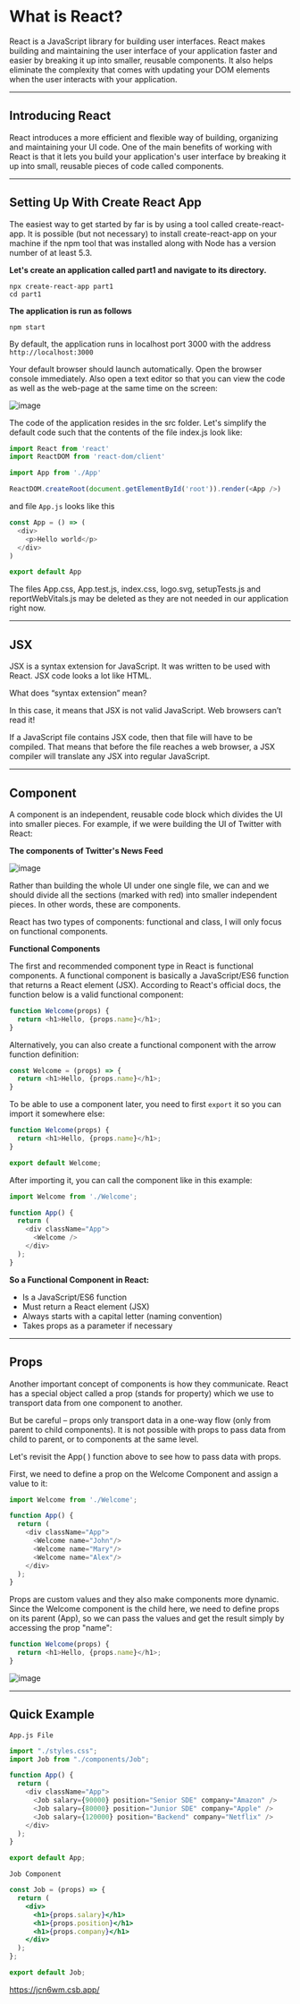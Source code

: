# What is React?
React is a JavaScript library for building user interfaces. React makes building and maintaining the user interface of your application faster and easier by breaking it up into smaller, reusable components. It also helps eliminate the complexity that comes with updating your DOM elements when the user interacts with your application.

***

## Introducing React
React introduces a more efficient and flexible way of building, organizing and maintaining your UI code. One of the main benefits of working with React is that it lets you build your application's user interface by breaking it up into small, reusable pieces of code called components.

***

## Setting Up With Create React App
The easiest way to get started by far is by using a tool called create-react-app. It is possible (but not necessary) to install create-react-app on your machine if the npm tool that was installed along with Node has a version number of at least 5.3.

**Let's create an application called part1 and navigate to its directory.**

```
npx create-react-app part1
cd part1
```

**The application is run as follows**

```
npm start
```

By default, the application runs in localhost port 3000 with the address ```http://localhost:3000```

Your default browser should launch automatically. Open the browser console immediately. Also open a text editor so that you can view the code as well as the web-page at the same time on the screen:

![image](https://user-images.githubusercontent.com/25232528/191854067-4edff981-04d1-4962-84d0-7e44e97838a5.png)

The code of the application resides in the src folder. Let's simplify the default code such that the contents of the file index.js look like:

```js
import React from 'react'
import ReactDOM from 'react-dom/client'

import App from './App'

ReactDOM.createRoot(document.getElementById('root')).render(<App />)
```

and file ```App.js``` looks like this

```js
const App = () => (
  <div>
    <p>Hello world</p>
  </div>
)

export default App
```

The files App.css, App.test.js, index.css, logo.svg, setupTests.js and reportWebVitals.js may be deleted as they are not needed in our application right now.

***

## JSX
JSX is a syntax extension for JavaScript. It was written to be used with React. JSX code looks a lot like HTML.

What does “syntax extension” mean?

In this case, it means that JSX is not valid JavaScript. Web browsers can’t read it!

If a JavaScript file contains JSX code, then that file will have to be compiled. That means that before the file reaches a web browser, a JSX compiler will translate any JSX into regular JavaScript.

***

## Component
A component is an independent, reusable code block which divides the UI into smaller pieces. For example, if we were building the UI of Twitter with React:

**The components of Twitter's News Feed**

![image](https://user-images.githubusercontent.com/25232528/191860510-35a192b9-15c4-4d14-bc7c-62fc9d97c4a7.png)

Rather than building the whole UI under one single file, we can and we should divide all the sections (marked with red) into smaller independent pieces. In other words, these are components.

React has two types of components: functional and class, I will only focus on functional components.


**Functional Components**

The first and recommended component type in React is functional components. A functional component is basically a JavaScript/ES6 function that returns a React element (JSX). According to React's official docs, the function below is a valid functional component:

```js
function Welcome(props) {
  return <h1>Hello, {props.name}</h1>;
}
```

Alternatively, you can also create a functional component with the arrow function definition:

```js
const Welcome = (props) => { 
  return <h1>Hello, {props.name}</h1>; 
}
```

To be able to use a component later, you need to first ```export``` it so you can import it somewhere else:

```js
function Welcome(props) {
  return <h1>Hello, {props.name}</h1>;
}

export default Welcome;
```

After importing it, you can call the component like in this example:

```js
import Welcome from './Welcome';

function App() { 
  return (
    <div className="App">
      <Welcome />
    </div>
  );
}
```

**So a Functional Component in React:**

* Is a JavaScript/ES6 function
* Must return a React element (JSX)
* Always starts with a capital letter (naming convention)
* Takes props as a parameter if necessary

***

## Props 
Another important concept of components is how they communicate. React has a special object called a prop (stands for property) which we use to transport data from one component to another.

But be careful – props only transport data in a one-way flow (only from parent to child components). It is not possible with props to pass data from child to parent, or to components at the same level.

Let's revisit the App( ) function above to see how to pass data with props.

First, we need to define a prop on the Welcome Component and assign a value to it:

```js
import Welcome from './Welcome';

function App() { 
  return (
    <div className="App">
      <Welcome name="John"/>
      <Welcome name="Mary"/>
      <Welcome name="Alex"/>
    </div>
  );
}
```

Props are custom values and they also make components more dynamic. Since the Welcome component is the child here, we need to define props on its parent (App), so we can pass the values and get the result simply by accessing the prop "name":

```js
function Welcome(props) {
  return <h1>Hello, {props.name}</h1>;
}
```

![image](https://user-images.githubusercontent.com/25232528/191864664-6e01d10f-7456-43c7-8b84-06753e65667e.png)

***


## Quick Example

```App.js File```

```js
import "./styles.css";
import Job from "./components/Job";

function App() {
  return (
    <div className="App">
      <Job salary={90000} position="Senior SDE" company="Amazon" />
      <Job salary={80000} position="Junior SDE" company="Apple" />
      <Job salary={120000} position="Backend" company="Netflix" />
    </div>
  );
}

export default App;
```

```Job Component```

```jsx
const Job = (props) => {
  return (
    <div>
      <h1>{props.salary}</h1>
      <h1>{props.position}</h1>
      <h1>{props.company}</h1>
    </div>
  );
};

export default Job;
```

https://jcn6wm.csb.app/
